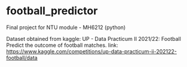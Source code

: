 # football_predictor
Final project for NTU module - MH6212 (python)

Dataset obtained from kaggle: UP - Data Practicum II 2021/22: Football
Predict the outcome of football matches.
link: https://www.kaggle.com/competitions/up-data-practicum-ii-202122-football/data
